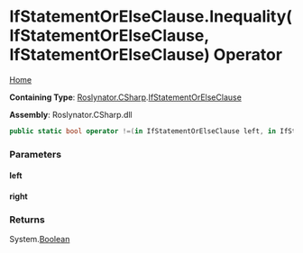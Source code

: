 # IfStatementOrElseClause\.Inequality\(IfStatementOrElseClause, IfStatementOrElseClause\) Operator

[Home](../../../../README.md)

**Containing Type**: [Roslynator.CSharp](../../README.md)\.[IfStatementOrElseClause](../README.md)

**Assembly**: Roslynator\.CSharp\.dll

```csharp
public static bool operator !=(in IfStatementOrElseClause left, in IfStatementOrElseClause right)
```

### Parameters

#### left

#### right

### Returns

System\.[Boolean](https://docs.microsoft.com/en-us/dotnet/api/system.boolean)

